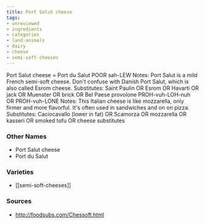 ```yaml
---
title: Port Salut cheese
tags:
- unreviewed
- ingredients
- categories
- land-animals
- dairy
- cheese
- semi-soft-cheeses
---
```

Port Salut cheese = Port du Salut POOR sah-LEW Notes: Port Salut is a mild French semi-soft cheese. Don't confuse with Danish Port Salut, which is also called Esrom cheese. Substitutes: Saint Paulin OR Esrom OR Havarti OR jack OR Muenster OR brick OR Bel Paese provolone PROH-vuh-LOH-nuh OR PROH-vuh-LONE Notes: This Italian cheese is like mozzarella, only firmer and more flavorful. It's often used in sandwiches and on on pizza. Substitutes: Caciocavallo (lower in fat) OR Scamorza OR mozzarella OR kasseri OR smoked tofu OR cheese substitutes

### Other Names

* Port Salut cheese
* Port du Salut

### Varieties

* [[semi-soft-cheeses]]

### Sources
* http://foodsubs.com/Chessoft.html
